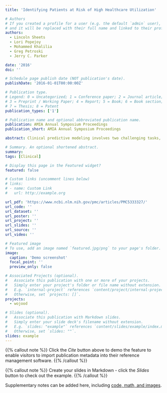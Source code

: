 ```yaml
---
title: 'Identifying Patients at Risk of High Healthcare Utilization'

# Authors
# If you created a profile for a user (e.g. the default `admin` user), write the username (folder name) here
# and it will be replaced with their full name and linked to their profile.
authors:
  - Lincoln Sheets
  - Lori Popejoy
  - Mohammed Khalilia
  - Greg Petroski
  - Jerry C. Parker

date: '2016'
doi: ''

# Schedule page publish date (NOT publication's date).
publishDate: '2016-01-01T00:00:00Z'

# Publication type.
# Legend: 0 = Uncategorized; 1 = Conference paper; 2 = Journal article;
# 3 = Preprint / Working Paper; 4 = Report; 5 = Book; 6 = Book section;
# 7 = Thesis; 8 = Patent
publication_types: ['1']

# Publication name and optional abbreviated publication name.
publication: AMIA Annual Symposium Proceedings
publication_short: AMIA Annual Symposium Proceedings

abstract: Clinical predictive modeling involves two challenging tasks, model development and model deployment. In this paper we demonstrate a software architecture for developing and deploying clinical predictive models using web services via the Health Level 7 (HL7) Fast Healthcare Interoperability Resources (FHIR) standard. The services enable model development using electronic health records (EHRs) stored in OMOP CDM databases and model deployment for scoring individual patients through FHIR resources. The MIMIC2 ICU dataset and a synthetic outpatient dataset were transformed into OMOP CDM databases for predictive model development. The resulting predictive models are deployed as FHIR resources, which receive requests of patient information, perform prediction against the deployed predictive model and respond with prediction scores. To assess the practicality of this approach we evaluated the response and prediction time of the FHIR modeling web services. We found the system to be reasonably fast with one second total response time per patient prediction.

# Summary. An optional shortened abstract.
summary: 
tags: [Clinical]

# Display this page in the Featured widget?
featured: false

# Custom links (uncomment lines below)
# links:
# - name: Custom Link
#   url: http://example.org

url_pdf: 'https://www.ncbi.nlm.nih.gov/pmc/articles/PMC5333327/'
url_code: ''
url_dataset: ''
url_poster: ''
url_project: ''
url_slides: ''
url_source: ''
url_video: ''

# Featured image
# To use, add an image named `featured.jpg/png` to your page's folder.
image:
  caption: 'Demo screenshot'
  focal_point: ''
  preview_only: false

# Associated Projects (optional).
#   Associate this publication with one or more of your projects.
#   Simply enter your project's folder or file name without extension.
#   E.g. `internal-project` references `content/project/internal-project/index.md`.
#   Otherwise, set `projects: []`.
projects:
  - wojood

# Slides (optional).
#   Associate this publication with Markdown slides.
#   Simply enter your slide deck's filename without extension.
#   E.g. `slides: "example"` references `content/slides/example/index.md`.
#   Otherwise, set `slides: ""`.
slides: example
---
```


{{% callout note %}}
Click the _Cite_ button above to demo the feature to enable visitors to import publication metadata into their reference management software.
{{% /callout %}}

{{% callout note %}}
Create your slides in Markdown - click the _Slides_ button to check out the example.
{{% /callout %}}

Supplementary notes can be added here, including [code, math, and images](https://wowchemy.com/docs/writing-markdown-latex/).

